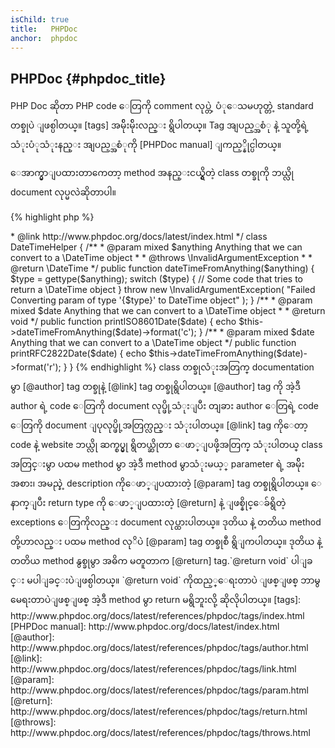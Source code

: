 ```yaml
---
isChild: true
title:   PHPDoc
anchor:  phpdoc
---
```


## PHPDoc {#phpdoc_title}

PHP Doc  ဆိုတာ PHP code ေတြကို comment လုပ္တဲ့ ပံုေသမဟုတ္တဲ့ standard တစ္ခုပဲ ျဖစ္ပါတယ္။ [tags] အမ်ိုးမ်ိုးလည္း ရွိပါတယ္။ Tag အျပည့္အစံု နဲ့ သူတို့ရဲ့ သံုးပံုသံုးနည္း  အျပည့္အစံုကို  [PHPDoc manual]  ျကည့္နိုင္ပါတယ္။

ေအာက္မွာျပထားတာကေတာ့ method အနည္းငယ္ရွိတဲ့ class တစ္ခုကို 
ဘယ္လို document လုပ္မလဲဆိုတာပါ။

{% highlight php %}
<?php
/**
 * @author A Name <a.name@example.com>
 * @link http://www.phpdoc.org/docs/latest/index.html
 */
class DateTimeHelper
{
    /**
     * @param mixed $anything Anything that we can convert to a \DateTime object
     *
     * @throws \InvalidArgumentException
     *
     * @return \DateTime
     */
    public function dateTimeFromAnything($anything)
    {
        $type = gettype($anything);

        switch ($type) {
            // Some code that tries to return a \DateTime object
        }

        throw new \InvalidArgumentException(
            "Failed Converting param of type '{$type}' to DateTime object"
        );
    }

    /**
     * @param mixed $date Anything that we can convert to a \DateTime object
     *
     * @return void
     */
    public function printISO8601Date($date)
    {
        echo $this->dateTimeFromAnything($date)->format('c');
    }

    /**
     * @param mixed $date Anything that we can convert to a \DateTime object
     */
    public function printRFC2822Date($date)
    {
        echo $this->dateTimeFromAnything($date)->format('r');
    }
}
{% endhighlight %}

class တစ္ခုလံုးအတြက္ documentation မွာ [@author] tag တစ္ခုနဲ့ [@link] tag တစ္ခုရွိပါတယ္။ [@author] tag ကို အဲ့ဒီ author ရဲ့ code ေတြကို document လုပ္ဖို့သံုးျပီး တျခား author ေတြရဲ့ code ေတြကို document ျပုလုပ္ဖို့အတြက္လည္း သံုးပါတယ္။ [@link] tag ကိုေတာ့ code နဲ့ website  ဘယ္လို  ဆက္စပ္မွု ရွိတယ္ဆိုတာ ေဖာ္ျပဖို့အတြက္ သံုးပါတယ္

class အတြင္းမွာ ပထမ method မွာ အဲ့ဒီ method မွာသံုးမယ့္ parameter ရဲ့ အမ်ိုးအစား၊ အမည္နဲ့ description ကိုေဖာ္ျပထားတဲ့ [@param] tag တစ္ခုရွိပါတယ္။ ေနာက္ျပီး return type ကို ေဖာ္ျပထားတဲ့ [@return] နဲ့ ျဖစ္နိုင္ေခ်ရွိတဲ့ exceptions ေတြကိုလည္း document လုပ္ထားပါတယ္။

ဒုတိယ နဲ့ တတိယ method တို့ဟာလည္း ပထမ method လုိပဲ [@param] tag တစ္ခုစီ ရွိျကပါတယ္။ ဒုတိယ နဲ့ တတိယ method နွစ္ခုမွာ အဓိက မတူတာက [@return] tag.`@return void` ပါျခင္း မပါျခင္းပဲျဖစ္ပါတယ္။ `@return void` ကိုထည့္ေရးတာပဲ ျဖစ္ျဖစ္ ဘာမွမေရးတာပဲျဖစ္ျဖစ္ အဲ့ဒီ method မွာ return မရွိဘူးလို့ ဆိုလိုပါတယ္။


[tags]: http://www.phpdoc.org/docs/latest/references/phpdoc/tags/index.html
[PHPDoc manual]: http://www.phpdoc.org/docs/latest/index.html
[@author]: http://www.phpdoc.org/docs/latest/references/phpdoc/tags/author.html
[@link]: http://www.phpdoc.org/docs/latest/references/phpdoc/tags/link.html
[@param]: http://www.phpdoc.org/docs/latest/references/phpdoc/tags/param.html
[@return]: http://www.phpdoc.org/docs/latest/references/phpdoc/tags/return.html
[@throws]: http://www.phpdoc.org/docs/latest/references/phpdoc/tags/throws.html